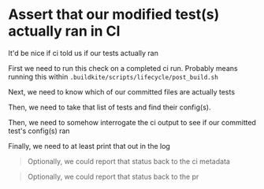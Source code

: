 # Assert that our modified test(s) actually ran in CI

It'd be nice if ci told us if our tests actually ran

First we need to run this check on a completed ci run.
Probably means running this within `.buildkite/scripts/lifecycle/post_build.sh`

Next, we need to know which of our committed files are actually tests

Then, we need to take that list of tests and find their config(s).

Then, we need to somehow interrogate the ci output to see if our committed test's config(s) ran

Finally, we need to at least print that out in the log

> Optionally, we could report that status back to the ci metadata

> Optionally, we could report that status back to the pr
